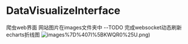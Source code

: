 # DataVisualizeInterface
爬虫web界面
网站图片在images文件夹中
--TODO 完成websocket动态刷新echarts折线图
![images](https://raw.github.com/willwinworld/DataVisualizeInterface/blob/master/images/%5DKKU%40XYB4L)%7D%407I%5BKWQR0%25U.png)
